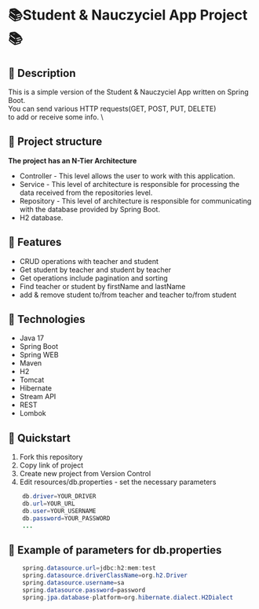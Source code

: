 # ****📚Student & Nauczyciel App Project📚**** #

## 🚀 Description
This is a simple version of the Student & Nauczyciel App written on Spring Boot. \
You can send various HTTP requests(GET, POST, PUT, DELETE) \
to add or receive some info. \

## 🚀 Project structure
**The project has an N-Tier Architecture**
- Controller - This level allows the user to work with this application.
- Service - This level of architecture is responsible for processing the data received from the repositories level.
- Repository - This level of architecture is responsible for communicating with the database provided by Spring Boot.
- H2 database.

## 🚀 Features
- CRUD operations with teacher and student
- Get student by teacher and student by teacher
- Get operations include pagination and sorting
- Find teacher or student by firstName and lastName
- add & remove student to/from teacher and teacher to/from student

## 🚀 Technologies
- Java 17
- Spring Boot
- Spring WEB
- Maven
- H2
- Tomcat
- Hibernate
- Stream API
- REST
- Lombok

## 🚀 Quickstart
1. Fork this repository
2. Copy link of project
3. Create new project from Version Control
4. Edit resources/db.properties - set the necessary parameters
``` java
    db.driver=YOUR_DRIVER
    db.url=YOUR_URL
    db.user=YOUR_USERNAME
    db.password=YOUR_PASSWORD
    ...
```

## 🚀 Example of parameters for db.properties
``` java
    spring.datasource.url=jdbc:h2:mem:test
    spring.datasource.driverClassName=org.h2.Driver
    spring.datasource.username=sa
    spring.datasource.password=password
    spring.jpa.database-platform=org.hibernate.dialect.H2Dialect
```